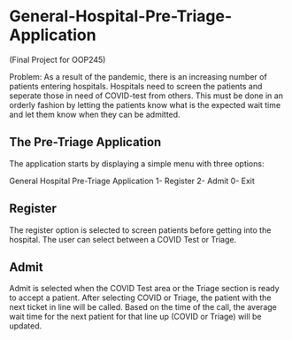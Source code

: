 # General-Hospital-Pre-Triage-Application

(Final Project for OOP245)

Problem:
As a result of the pandemic, there is an increasing number of patients entering hospitals. 
Hospitals need to screen the patients and seperate those in need of COVID-test from others.
This must be done in an orderly fashion by letting the patients know what is the expected
wait time and let them know when they can be admitted.


## The Pre-Triage Application
The application starts by displaying a simple menu with three options:

General Hospital Pre-Triage Application
1- Register
2- Admit
0- Exit
>

## Register
The register option is selected to screen patients before getting into the hospital. The user can select between a COVID Test or Triage.

## Admit
Admit is selected when the COVID Test area or the Triage section is ready to accept a patient.
After selecting COVID or Triage, the patient with the next ticket in line will be called. Based 
on the time of the call, the average wait time for the next patient for that line up (COVID or Triage) will be updated.
